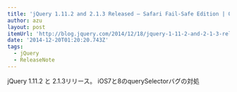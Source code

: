 ```yaml
---
title: 'jQuery 1.11.2 and 2.1.3 Released – Safari Fail-Safe Edition | Official jQuery Blog'
author: azu
layout: post
itemUrl: 'http://blog.jquery.com/2014/12/18/jquery-1-11-2-and-2-1-3-released-safari-fail-safe-edition/'
date: '2014-12-20T01:20:20.743Z'
tags:
  - jQuery
  - ReleaseNote
---
```

jQuery 1.11.2 と 2.1.3リリース。
iOS7と8のquerySelectorバグの対処
